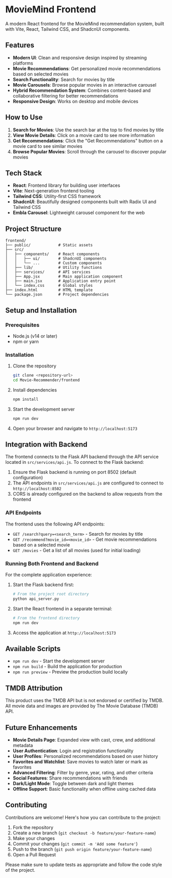 # MovieMind Frontend

A modern React frontend for the MovieMind recommendation system, built with Vite, React, Tailwind CSS, and ShadcnUI components.

## Features

- **Modern UI**: Clean and responsive design inspired by streaming platforms
- **Movie Recommendations**: Get personalized movie recommendations based on selected movies
- **Search Functionality**: Search for movies by title
- **Movie Carousels**: Browse popular movies in an interactive carousel
- **Hybrid Recommendation System**: Combines content-based and collaborative filtering for better recommendations
- **Responsive Design**: Works on desktop and mobile devices

## How to Use

1. **Search for Movies**: Use the search bar at the top to find movies by title
2. **View Movie Details**: Click on a movie card to see more information
3. **Get Recommendations**: Click the "Get Recommendations" button on a movie card to see similar movies
4. **Browse Popular Movies**: Scroll through the carousel to discover popular movies

## Tech Stack

- **React**: Frontend library for building user interfaces
- **Vite**: Next-generation frontend tooling
- **Tailwind CSS**: Utility-first CSS framework
- **ShadcnUI**: Beautifully designed components built with Radix UI and Tailwind CSS
- **Embla Carousel**: Lightweight carousel component for the web

## Project Structure

```
frontend/
├── public/            # Static assets
├── src/
│   ├── components/    # React components
│   │   ├── ui/        # ShadcnUI components
│   │   └── ...        # Custom components
│   ├── lib/           # Utility functions
│   ├── services/      # API services
│   ├── App.jsx        # Main application component
│   ├── main.jsx       # Application entry point
│   └── index.css      # Global styles
├── index.html         # HTML template
└── package.json       # Project dependencies
```

## Setup and Installation

### Prerequisites

- Node.js (v14 or later)
- npm or yarn

### Installation

1. Clone the repository
   ```bash
   git clone <repository-url>
   cd Movie-Recommender/frontend
   ```

2. Install dependencies
   ```bash
   npm install
   ```

3. Start the development server
   ```bash
   npm run dev
   ```

4. Open your browser and navigate to `http://localhost:5173`

## Integration with Backend

The frontend connects to the Flask API backend through the API service located in `src/services/api.js`. To connect to the Flask backend:

1. Ensure the Flask backend is running on port 8502 (default configuration)
2. The API endpoints in `src/services/api.js` are configured to connect to `http://localhost:8502`
3. CORS is already configured on the backend to allow requests from the frontend

### API Endpoints

The frontend uses the following API endpoints:

- `GET /search?query=<search_term>` - Search for movies by title
- `GET /recommend?movie_id=<movie_id>` - Get movie recommendations based on a selected movie
- `GET /movies` - Get a list of all movies (used for initial loading)

### Running Both Frontend and Backend

For the complete application experience:

1. Start the Flask backend first:
   ```bash
   # From the project root directory
   python api_server.py
   ```

2. Start the React frontend in a separate terminal:
   ```bash
   # From the frontend directory
   npm run dev
   ```

3. Access the application at `http://localhost:5173`

## Available Scripts

- `npm run dev` - Start the development server
- `npm run build` - Build the application for production
- `npm run preview` - Preview the production build locally

## TMDB Attribution

This product uses the TMDB API but is not endorsed or certified by TMDB. All movie data and images are provided by The Movie Database (TMDB) API.

## Future Enhancements

- **Movie Details Page**: Expanded view with cast, crew, and additional metadata
- **User Authentication**: Login and registration functionality
- **User Profiles**: Personalized recommendations based on user history
- **Favorites and Watchlist**: Save movies to watch later or mark as favorites
- **Advanced Filtering**: Filter by genre, year, rating, and other criteria
- **Social Features**: Share recommendations with friends
- **Dark/Light Mode**: Toggle between dark and light themes
- **Offline Support**: Basic functionality when offline using cached data

## Contributing

Contributions are welcome! Here's how you can contribute to the project:

1. Fork the repository
2. Create a new branch (`git checkout -b feature/your-feature-name`)
3. Make your changes
4. Commit your changes (`git commit -m 'Add some feature'`)
5. Push to the branch (`git push origin feature/your-feature-name`)
6. Open a Pull Request

Please make sure to update tests as appropriate and follow the code style of the project.
